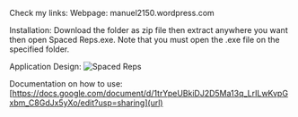 Check my links:
Webpage: manuel2150.wordpress.com

Installation:
Download the folder as zip file then extract anywhere you want then open Spaced Reps.exe. Note that you must open the .exe file on the specified folder.

Application Design:
![Spaced Reps](https://github.com/linuxlaber/Spaced-Reps/assets/170599771/d73e85ae-2868-47cf-abe5-325ed9990ecf)

Documentation on how to use:
[https://docs.google.com/document/d/1trYpeUBkiDJ2D5Ma13q_LrILwKvpGxbm_C8GdJx5yXo/edit?usp=sharing](url)






